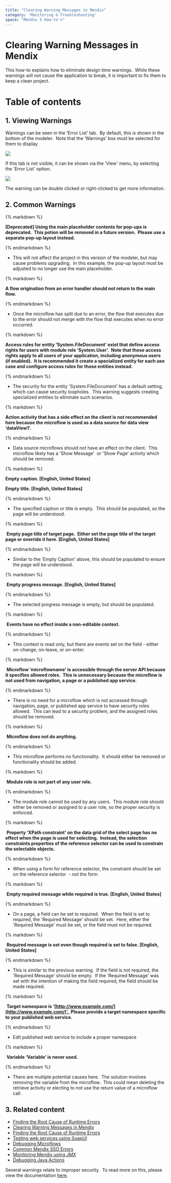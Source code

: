 ```yaml
---
title: "Clearing Warning Messages in Mendix"
category: 'Monitoring & Troubleshooting'
space: "Mendix 5 How-to's"
---
```

# Clearing Warning Messages in Mendix

This how-to explains how to eliminate design time warnings.  While these warnings will not cause the application to break, it is important to fix them to keep a clean project.

# Table of contents

## 1. Viewing Warnings

Warnings can be seen in the ‘Error List’ tab.  By default, this is shown in the bottom of the modeler.  Note that the ‘Warnings’ box must be selected for them to display.

![](attachments/11436111/13402334.png)

If this tab is not visible, it can be shown via the 'View' menu, by selecting the 'Error List' option.

![](attachments/11436111/13402336.png)

The warning can be double clicked or right-clicked to get more information.



## 2\. Common Warnings

<div class="alert alert-warning">{% markdown %}

**[Deprecated] Using the main placeholder contents for pop-ups is deprecated.  This potion will be removed in a future version.  Please use a separate pop-up layout instead.**

{% endmarkdown %}</div>

*   This will not affect the project in this version of the modeler, but may cause problems upgrading.  In this example, the pop-up layout must be adjusted to no longer use the main placeholder.

<div class="alert alert-warning">{% markdown %}

**A flow origination from an error handler should not return to the main flow.**

{% endmarkdown %}</div>

*   Once the microflow has split due to an error, the flow that executes due to the error should not merge with the flow that executes when no error occurred. 

<div class="alert alert-warning">{% markdown %}

**Access rules for entity ‘System.FileDocument’ exist that define access rights for users with module role ‘System.User’.  Note that these access rights apply to all users of your application, including anonymous users (if enabled).  It is recommended it create a specialized entity for each use case and configure access rules for those entities instead.**

{% endmarkdown %}</div>

*   The security for the entity 'System.FileDocument' has a default setting, which can cause security loopholes.  This warning suggests creating specialized entities to eliminate such scenarios. 

<div class="alert alert-warning">{% markdown %}

**Action activity that has a side effect on the client is not recommended here because the microflow is used as a data source for data view ‘dataView1’.**

{% endmarkdown %}</div>

*   Data source microflows should not have an effect on the client.  This microflow likely has a 'Show Message'  or 'Show Page' activity which should be removed. 

<div class="alert alert-warning">{% markdown %}

**Empty caption. [English, United States]**

**Empty title. [English, United States]**

{% endmarkdown %}</div>

*   The specified caption or title is empty.  This should be populated, so the page will be understood.

<div class="alert alert-warning">{% markdown %}

 **Empty page title of target page.  Either set the page title of the target page or override it here. [English, United States]**

{% endmarkdown %}</div>

*   Similar to the 'Empty Caption' above, this should be populated to ensure the page will be understood.

<div class="alert alert-warning">{% markdown %}

 **Empty progress message. [English, United States]**

{% endmarkdown %}</div>

*   The selected progress message is empty, but should be populated.

<div class="alert alert-warning">{% markdown %}

 **Events have no effect inside a non-editable context.**

{% endmarkdown %}</div>

*   This context is read only, but there are events set on the field - either on-change, on-leave, or on-enter.  

<div class="alert alert-warning">{% markdown %}

 **Microflow ‘microflowname’ is accessible through the server API because it specifies allowed roles.  This is unnecessary because the microflow is not used from navigation, a page or a published app service.**

{% endmarkdown %}</div>

*   There is no need for a microflow which is not accessed through navigation, page, or published app service to have security roles allowed.  This can lead to a security problem, and the assigned roles should be removed.  

<div class="alert alert-warning">{% markdown %}

 **Microflow does not do anything.**

{% endmarkdown %}</div>

*   This microflow performs no functionality.  It should either be removed or functionality should be added. 

<div class="alert alert-warning">{% markdown %}

 **Module role is not part of any user role.**

{% endmarkdown %}</div>

*   The module role cannot be used by any users.  This module role should either be removed or assigned to a user role, so the proper security is enforced.

<div class="alert alert-warning">{% markdown %}

 **Property ‘XPath constraint’ on the data grid of the select page has no effect when the page is used for selecting.  Instead, the selection constraints properties of the reference selector can be used to constrain the selectable objects.**

{% endmarkdown %}</div>

*   When using a form for reference selector, the constraint should be set on the reference selector  - _not_ the form

<div class="alert alert-warning">{% markdown %}

 **Empty required message while required is true. [English, United States]**

{% endmarkdown %}</div>

*   On a page, a field can be set to required.  When the field is set to required, the 'Required Message' should be set.  Here, either the 'Required Message' must be set, or the field must not be required. 

<div class="alert alert-warning">{% markdown %}

 **Required message is set even though required is set to false. [English, United States]**

{% endmarkdown %}</div>

*   This is similar to the previous warning.  If the field is not required, the 'Required Message' should be empty.  If the 'Required Message' was set with the intention of making the field required, the field should be made required. 

<div class="alert alert-warning">{% markdown %}

 **Target namespace is ‘[http://www.example.com/](http://www.example.com/)’.  Please provide a target namespace specific to your published web service.**

{% endmarkdown %}</div>

*   Edit published web service to include a proper namespace

<div class="alert alert-warning">{% markdown %}

 **Variable ‘Variable’ is never used.**

{% endmarkdown %}</div>

*   There are multiple potential causes here.  The solution involves removing the variable from the microflow.  This could mean deleting the retrieve activity or electing to not use the return value of a microflow call.



## 3\. Related content

*   [Finding the Root Cause of Runtime Errors](/howto50/finding-the-root-cause-of-runtime-errors)
*   [Clearing Warning Messages in Mendix](/howto50/clearing-warning-messages-in-mendix)
*   [Finding the Root Cause of Runtime Errors](/howto6/finding-the-root-cause-of-runtime-errors)
*   [Testing web services using SoapUI](/howto50/testing-web-services-using-soapui)
*   [Debugging Microflows](/howto50/debugging-microflows)
*   [Common Mendix SSO Errors](/howto50/common-mendix-sso-errors)
*   [Monitoring Mendix using JMX](/howto50/monitoring-mendix-using-jmx)
*   [Debugging Java Actions](/howto50/debugging-java-actions)



Several warnings relate to improper security.  To read more on this, please view the documentation [here](/refguide5/project-security).
